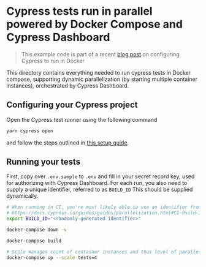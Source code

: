 # Cypress tests run in parallel powered by Docker Compose and Cypress Dashboard

> This example code is part of a recent [blog post](https://brunoscheufler.com/blog/2020-05-31-bootstrapping-a-portable-cypress-setup-for-blazing-fast-browser-tests) on configuring Cypress to run in Docker

This directory contains everything needed to run cypress tests in Docker compose, supporting dynamic parallelization (by starting multiple container instances),
orchestrated by Cypress Dashboard.

## Configuring your Cypress project

Open the Cypress test runner using the following command

```bash
yarn cypress open
```

and follow the steps outlined in [this setup guide](https://docs.cypress.io/guides/dashboard/projects.html#Setup).

## Running your tests

First, copy over `.env.sample` to `.env` and fill in your secret record key, used for authorizing with Cypress Dashboard.
For each run, you also need to supply a unique identifier, referred to as `BUILD_ID` This should be supplied dynamically.

```bash
# When running in CI, you're most likely able to use an identifier from your environment
# https://docs.cypress.io/guides/guides/parallelization.html#CI-Build-ID-environment-variables-by-provider
export BUILD_ID="<randomly-generated identifier>"

docker-compose down -v

docker-compose build

# Scale manages count of container instances and thus level of parallelization, more instances = faster test runs
docker-compose up --scale tests=4
```
